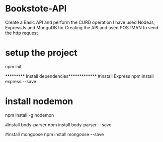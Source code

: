 # Bookstote-API
Create a Basic API and perform the CURD operation
I have used NodeJs, ExpressJs and MongoDB for Creating the API and used POSTMAN to send the http request

# setup the project
npm init

********* Install dependencies*************
#install Express
npm install express --save

# install nodemon
npm install -g nodemon

#install body-parser
npm install body-parser --save

#install mongoose
npm install mongoose --save


